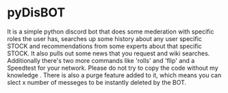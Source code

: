 # pyDisBOT
It is a simple python discord bot that does some mederation with specific roles the user has, searches up some history about any user specific STOCK and recommendations from some experts about that specific STOCK. It also pulls out some news that you request and wiki searches. Additionally there's two more commands like 'rolls' and 'flip' and a Speedtest for your network. Please do not try to copy the code without my knowledge .
There is also a purge feature added to it, which means you can slect x number of messeges to be instantly deleted by the BOT.
